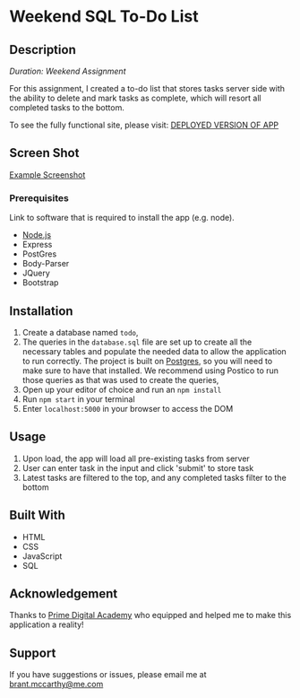 # Weekend SQL To-Do List

## Description

_Duration: Weekend Assignment_

For this assignment, I created a to-do list that stores tasks server side with the ability to delete and mark tasks as complete, which will resort all completed tasks to the bottom.

To see the fully functional site, please visit: [DEPLOYED VERSION OF APP](www.heroku.com)

## Screen Shot

[Example Screenshot](https://imgur.com/a/JrJI63u)

### Prerequisites

Link to software that is required to install the app (e.g. node).

- [Node.js](https://nodejs.org/en/)
- Express
- PostGres
- Body-Parser
- JQuery
- Bootstrap

## Installation

1. Create a database named `todo`,
2. The queries in the `database.sql` file are set up to create all the necessary tables and populate the needed data to allow the application to run correctly. The project is built on [Postgres](https://www.postgresql.org/download/), so you will need to make sure to have that installed. We recommend using Postico to run those queries as that was used to create the queries, 
3. Open up your editor of choice and run an `npm install`
4. Run `npm start` in your terminal
5. Enter `localhost:5000` in your browser to access the DOM

## Usage

1. Upon load, the app will load all pre-existing tasks from server
2. User can enter task in the input and click 'submit' to store task
3. Latest tasks are filtered to the top, and any completed tasks filter to the bottom


## Built With

- HTML 
- CSS
- JavaScript
- SQL

## Acknowledgement
Thanks to [Prime Digital Academy](www.primeacademy.io) who equipped and helped me to make this application a reality!

## Support
If you have suggestions or issues, please email me at [brant.mccarthy@me.com](mailto:brant.mccarthy@me.com)
